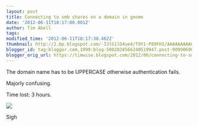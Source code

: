 ```yaml
---
layout: post
title: Connecting to smb shares on a domain in gnome
date: '2012-06-11T18:17:00.001Z'
author: Tim Abell
tags:
modified_time: '2012-06-11T18:17:38.462Z'
thumbnail: http://2.bp.blogspot.com/-I3lG1lD4ue4/T9Y1-P89FHI/AAAAAAAAAGc/4q0gUYZYccc/s72-c/smb-domain.png
blogger_id: tag:blogger.com,1999:blog-5082828566240519947.post-909906901858651246
blogger_orig_url: https://timwise.blogspot.com/2012/06/connecting-to-smb-shares-on-domain-in.html
---
```


The domain name has to be UPPERCASE otherwise authentication fails.

Majorly confusing.

Time lost: 3 hours.

![](/assets/smb-domain.png)

Sigh
